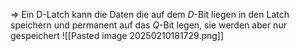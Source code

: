 ⇒ Ein D-Latch kann die Daten die auf dem $D$-Bit liegen in den Latch speichern und permanent auf das $Q$-Bit legen, sie werden aber nur gespeichert 
![[Pasted image 20250210181729.png]]